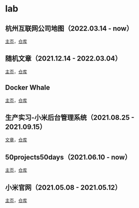 # lab

## 杭州互联网公司地图（2022.03.14 - now）

[主页](https://tianheg.github.io/hangzhou-it-map/)，[仓库](https://github.com/tianheg/hangzhou-it-map)

## 随机文章（2021.12.14 - 2022.03.04）

[主页](https://tianheg.github.io/random-blog/)，[仓库](https://github.com/tianheg/random-blog)

## Docker Whale

[主页](https://lab.yidajiabei.xyz/static/simplewhale/)，[仓库](https://github.com/tianheg/lab/tree/main/static/SimpleWhale)

## 生产实习-小米后台管理系统（2021.08.25 - 2021.09.15）

[文章](/posts/xiaomi-system/)，[仓库](https://github.com/tianheg/xiaomi2)

## 50projects50days（2021.06.10 - now）

[主页](https://tianheg.github.io/50projects50days/)，[仓库](https://github.com/tianheg/50projects50days)

## 小米官网（2021.05.08 - 2021.05.12）

[主页](https://tianheg.github.io/xiaomi/)，[仓库](https://github.com/tianheg/xiaomi)

